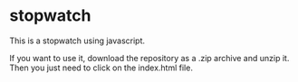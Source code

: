 # stopwatch
This is a stopwatch using javascript.

If you want to use it, download the repository as a .zip archive and unzip it.
Then you just need to click on the index.html file.
